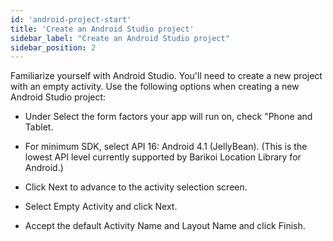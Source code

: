 ```yaml
---
id: 'android-project-start'
title: 'Create an Android Studio project'
sidebar_label: "Create an Android Studio project"
sidebar_position: 2
---
```


<head>
  <title>Barikoi Documentation</title>
</head>


Familiarize yourself with Android Studio. You'll need to create a new project with an empty activity. Use the following options when creating a new Android Studio project:

- Under Select the form factors your app will run on, check "Phone and Tablet.

- For minimum SDK, select API 16: Android 4.1 (JellyBean). (This is the lowest API level currently supported by Barikoi Location Library for Android.)

- Click Next to advance to the activity selection screen.

- Select Empty Activity and click Next.

- Accept the default Activity Name and Layout Name and click Finish.
